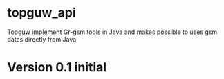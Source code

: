 # topguw_api
Topguw implement Gr-gsm tools in Java and makes possible to uses gsm datas directly from Java

# Version 0.1 initial
